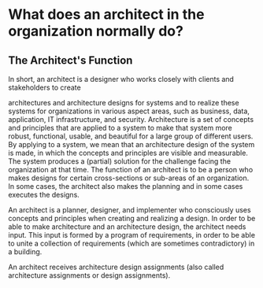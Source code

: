 # What does an architect in the organization normally do?

## The Architect's Function
In short, an architect is a designer who works closely with clients and stakeholders to create

architectures and architecture designs for systems and to realize these systems for organizations in various aspect areas, such as business, data, application, IT infrastructure, and security. Architecture is a set of concepts and principles that are applied to a system to make that system more robust, functional, usable, and beautiful for a large group of different users. By applying to a system, we mean that an architecture design of the system is made, in which the concepts and principles are visible and measurable. The system produces a (partial) solution for the challenge facing the organization at that time. The function of an architect is to be a person who makes designs for certain cross-sections or sub-areas of an organization. In some cases, the architect also makes the planning and in some cases executes the designs.

An architect is a planner, designer, and implementer who consciously uses concepts and principles when creating and realizing a design. In order to be able to make architecture and an architecture design, the architect needs input. This input is formed by a program of requirements, in order to be able to unite a collection of requirements (which are sometimes contradictory) in a building.

An architect receives architecture design assignments (also called architecture assignments or design assignments).
